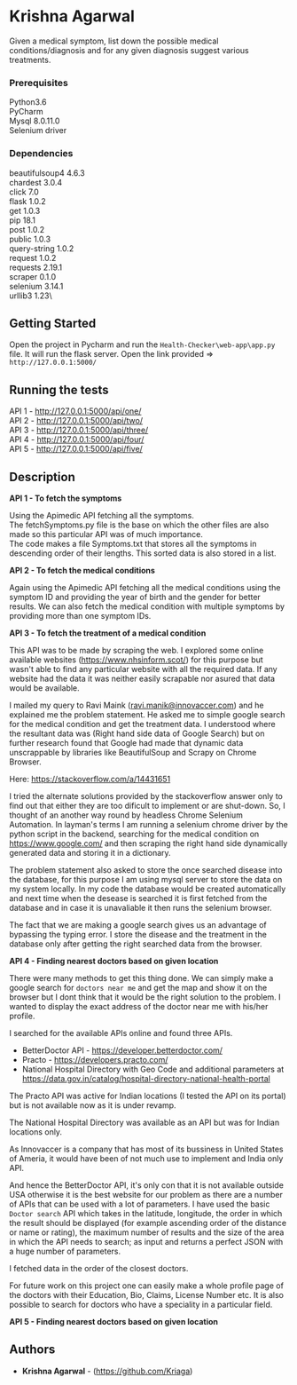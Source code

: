 # Krishna Agarwal

Given a medical symptom, list down the possible medical conditions/diagnosis and for
any given diagnosis suggest various treatments.

### Prerequisites

Python3.6 \
PyCharm \
Mysql 8.0.11.0 \
Selenium driver 


### Dependencies

beautifulsoup4 4.6.3 \
chardest 3.0.4\
click 7.0\
flask 1.0.2 \
get 1.0.3\
pip 18.1\
post 1.0.2\
public 1.0.3\
query-string 1.0.2\
request 1.0.2\
requests 2.19.1\
scraper 0.1.0\
selenium 3.14.1\
urllib3 1.23\


## Getting Started

Open the project in Pycharm and run the ```Health-Checker\web-app\app.py``` file. It will run the flask server. Open the link provided => ```http://127.0.0.1:5000/```



## Running the tests
API 1 - http://127.0.0.1:5000/api/one/ \
API 2 - http://127.0.0.1:5000/api/two/ \
API 3 - http://127.0.0.1:5000/api/three/ \
API 4 - http://127.0.0.1:5000/api/four/ \
API 5 - http://127.0.0.1:5000/api/five/ 

## Description

**API 1 - To fetch the symptoms**

Using the Apimedic API fetching all the symptoms.\
The fetchSymptoms.py file is the base on which the other files are also made so this particular API was of much importance.\
The code makes a file Symptoms.txt that stores all the symptoms in descending order of their lengths. This sorted data is also stored in a list. 


**API 2 - To fetch the medical conditions**

Again using the Apimedic API fetching all the medical conditions using the symptom ID and providing the year of birth and the gender for better results.
We can also fetch the medical condition with multiple symptoms by providing more than one symptom IDs.

**API 3 - To fetch the treatment of a medical condition**

This API was to be made by scraping the web. I explored some online available websites (https://www.nhsinform.scot/) for this purpose but wasn't able to find any particular website with all the required data. If any website had the data it was neither easily scrapable nor asured that data would be available.

I mailed my query to Ravi Maink (ravi.manik@innovaccer.com) and he explained me the problem statement. He asked me to simple google search for the medical condition and get the treatment data. I understood where the resultant data was (Right hand side data of Google Search) but on further research found that Google had made that dynamic data unscrappable by libraries like BeautifulSoup and Scrapy on Chrome Browser.

Here:
https://stackoverflow.com/a/14431651

I tried the alternate solutions provided by the stackoverflow answer only to find out that either they are too dificult to implement or are shut-down. So, I thought of an another way round by headless Chrome Selenium Automation. In layman's terms I am running a selenium chrome driver by the python script in the backend, searching for the medical condition on https://www.google.com/ and then scraping the right hand side dynamically generated data and storing it in a dictionary.

The problem statement also asked to store the once searched disease into the database, for this purpose I am using mysql server to store the data on my system locally. In my code the database would be created automatically and next time when the desease is searched it is first fetched from the database and in case it is unavaliable it then runs the selenium browser.

The fact that we are making a google search gives us an advantage of bypassing the typing error. I store the disease and the treatment in the database only after getting the right searched data from the browser.

**API 4 - Finding nearest doctors based on given location**

There were many methods to get this thing done. We can simply make a google search for ```doctors near me``` and get the map and show it on the browser but I dont think that it would be the right solution to the problem. I wanted to display the exact address of the doctor near me with his/her profile.

I searched for the available APIs online and found three APIs. 
*   BetterDoctor API - https://developer.betterdoctor.com/
*   Practo - https://developers.practo.com/
*   National Hospital Directory with Geo Code and additional parameters at https://data.gov.in/catalog/hospital-directory-national-health-portal

The Practo API was active for Indian locations (I tested the API on its portal) but is not available now as it is under revamp.

The National Hospital Directory was available as an API but was for Indian locations only.

As Innovaccer is a company that has most of its bussiness in United States of Ameria, it would have been of not much use to implement and India only API.

And hence the BetterDoctor API, it's only con that it is not available outside USA otherwise it is the best website for our problem as there are a number of APIs that can be used with a lot of parameters. I have used the basic ```Doctor search``` API which takes in the latitude, longitude, the order in which the result should be displayed (for example ascending order of the distance or name or rating), the maximum number of results and the size of the area in which the API needs to search; as input and returns a perfect JSON with a huge number of parameters. 

I fetched data in the order of the closest doctors.

For future work on this project one can easily make a whole profile page of the doctors with their Education, Bio, Claims, License Number etc. It is also possible to search for doctors who have a speciality in a particular field. 

**API 5 - Finding nearest doctors based on given location**

<!-- ## Deployment

Add additional notes about how to deploy this on a live system -->


## Authors

* **Krishna Agarwal** - (https://github.com/Kriaga)

<!-- ## License

This project is licensed under the MIT License - see the [LICENSE.md](LICENSE.md) file for details -->

<!-- ## Acknowledgments

* Hat tip to anyone whose code was used
* Inspiration
* etc -->
<!-- 
[11]:
[111]: https://apimedic.com/
[222]: http://www.codechef.com/problems/VCC11 -->